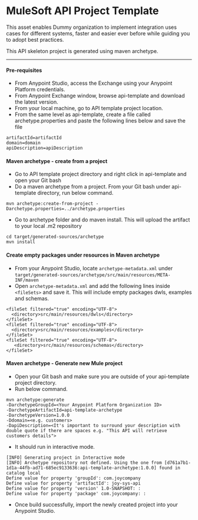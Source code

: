 # MuleSoft API Project Template

This asset enables Dummy organization to implement integration uses cases for different systems, faster and easier ever before while guiding you to adopt best practices.

This API skeleton project is generated using maven archetype.

------

#### Pre-requisites

- From Anypoint Studio, access the Exchange using your Anypoint Platform credentials.
- From Anypoint Exchange window, browse api-template and download the latest version.
- From your local machine, go to API template project location.
- From the same level as api-template, create a file called archetype.properties and paste the following lines below and save the file

```
artifactId=artifactId
domain=domain
apiDescription=apiDescription
```

#### Maven archetype - create from a project

- Go to API template project directory and right click in api-template and open your Git bash
- Do a maven archetype from a project. From your Git bash under api-template directory, run below command.

```
mvn archetype:create-from-project -Darchetype.properties=../archetype.properties
```

- Go to archetype folder and do maven install. This will upload the artifact to your local .m2 repository

```
cd target/generated-sources/archetype
mvn install
```

#### Create empty packages under resources in Maven archetype

- From your Anypoint Studio, locate `archetype-metadata.xml` under `target/generated-sources/archetype/src/main/resources/META-INF/maven`
- Open `archetype-metadata.xml` and add the following lines inside `<fileSets>` and save it. This will include empty packages dwls, examples and schemas.

```
<fileSet filtered="true" encoding="UTF-8">
  <directory>src/main/resources/dwls</directory>
</fileSet>
<fileSet filtered="true" encoding="UTF-8">
  <directory>src/main/resources/examples</directory>
</fileSet> 
<fileSet filtered="true" encoding="UTF-8">
   <directory>src/main/resources/schemas</directory>
</fileSet>
```

#### Maven archetype - Generate new Mule project

- Open your Git bash and make sure you are outside of your api-template project directory.
- Run below command.

```
mvn archetype:generate 
-DarchetypeGroupId=<Your Anypoint Platform Organization ID> 
-DarchetypeArtifactId=api-template-archetype
-DarchetypeVersion=1.0.0 
-Ddomain=<e.g. customers>
-DapiDescription=<It's important to surround your description with double quote if there are spaces e.g. "This API will retrieve customers details">
```

- It should run in interactive mode.

```
[INFO] Generating project in Interactive mode
[INFO] Archetype repository not defined. Using the one from [d761a7b1-1d1a-44fb-ad71-685ec9133636:api-template-archetype:1.0.0] found in catalog local
Define value for property 'groupId': com.joycompany
Define value for property 'artifactId': joy-sys-api
Define value for property 'version' 1.0-SNAPSHOT: :
Define value for property 'package' com.joycompany: :
```

- Once build successfully, import the newly created project into your Anypoint Studio.
